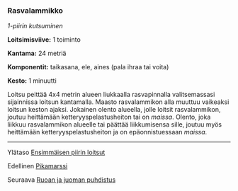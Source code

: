 ### Rasvalammikko

*1-piirin kutsuminen*

**Loitsimisviive:** 1 toiminto

**Kantama:** 24 metriä

**Komponentit:** taikasana, ele, aines (pala ihraa tai voita)

**Kesto:** 1 minuutti

Loitsu peittää 4x4 metrin alueen liukkaalla rasvapinnalla
valitsemassasi sijainnissa loitsun kantamalla. Maasto rasvalammikon
alla muuttuu vaikeaksi loitsun keston ajaksi. Jokainen
olento alueella, jolle loitsit rasvalammikon, joutuu heittämään
ketteryyspelastusheiton tai on *maissa*. Olento, joka liikkuu
rasvalammikon alueelle tai päättää liikkumisensa sille, joutuu
myös heittämään ketteryyspelastusheiton ja on epäonnistuessaan
*maissa*.

----

Ylätaso [Ensimmäisen piirin loitsut](1_piirin_loitsut)

Edellinen [Pikamarssi](Pikamarssi)

Seuraava [Ruoan ja juoman puhdistus](Ruoan_ja_juoman_puhdistus)